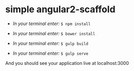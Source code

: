 #  simple angular2-scaffold

 * _In your terminal enter:_ ``` $ npm install ```

* _In your terminal enter:_ ``` $ bower install ```

* _In your terminal enter:_ ``` $ gulp build ```

* _In your terminal enter:_ ``` $ gulp serve ```

And you should see your application live at localhost:3000
